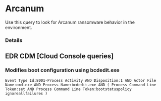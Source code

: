 # Arcanum

Use this query to look for Arcanum ransomware behavior in the environment.

### Details

## EDR CDM [Cloud Console queries]


### Modifies boot configuration using bcdedit.exe

```
Event Type Id:8001-Process Activity AND Disposition:1 AND Actor File Name:cmd.exe AND Process Name:bcdedit.exe AND ( Process Command Line Token:set AND Process Command Line Token:bootstatuspolicy ignoreallfailures )
```
